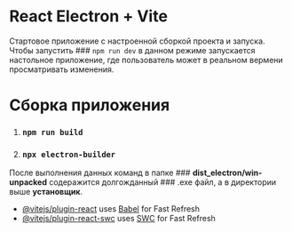 # React Electron + Vite

Стартовое приложение с настроенной сборкой проекта и запуска.
Чтобы запустить ### `npm run dev` в данном режиме запускается настольное приложение, где пользователь может в реальном вермени просматривать изменения.

# Сборка приложения
1. ### `npm run build`
2. ### `npx electron-builder`

После выполнения данных команд в папке ### **dist_electron/win-unpacked** содеражится долгожданный ### .exe файл, а в директории выше **установщик**.

- [@vitejs/plugin-react](https://github.com/vitejs/vite-plugin-react/blob/main/packages/plugin-react/README.md) uses [Babel](https://babeljs.io/) for Fast Refresh
- [@vitejs/plugin-react-swc](https://github.com/vitejs/vite-plugin-react-swc) uses [SWC](https://swc.rs/) for Fast Refresh
